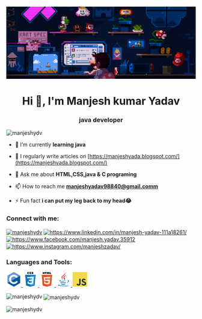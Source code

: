![logo](https://github.com/ManjeshYdv/manjeshYdv/blob/main/210012254-234538ff-d198-48aa-8964-37e6fd45d227.gif)
<h1 align="center">Hi 👋, I'm Manjesh kumar Yadav</h1>
<h3 align="center">java developer</h3>

<p align="left"> <img src="https://komarev.com/ghpvc/?username=manjeshydv&label=Profile%20views&color=0e75b6&style=flat" alt="manjeshydv" /> </p>

- 🌱 I’m currently **learning java**

- 📝 I regularly write articles on [https://manjeshyada.blogspot.com/](https://manjeshyada.blogspot.com/)

- 💬 Ask me about **HTML,CSS,java & C programing**

- 📫 How to reach me **manjeshyadav98840@gmail.comm**

- ⚡ Fun fact **i can put my leg back to my head😂**

<h3 align="left">Connect with me:</h3>
<p align="left">
<a href="https://twitter.com/manjeshydv" target="blank"><img align="center" src="https://raw.githubusercontent.com/rahuldkjain/github-profile-readme-generator/master/src/images/icons/Social/twitter.svg" alt="manjeshydv" height="30" width="40" /></a>
<a href="https://linkedin.com/in/https://www.linkedin.com/in/manjesh-yadav-111a18261/" target="blank"><img align="center" src="https://raw.githubusercontent.com/rahuldkjain/github-profile-readme-generator/master/src/images/icons/Social/linked-in-alt.svg" alt="https://www.linkedin.com/in/manjesh-yadav-111a18261/" height="30" width="40" /></a>
<a href="https://fb.com/https://www.facebook.com/manjesh.yadav.35912" target="blank"><img align="center" src="https://raw.githubusercontent.com/rahuldkjain/github-profile-readme-generator/master/src/images/icons/Social/facebook.svg" alt="https://www.facebook.com/manjesh.yadav.35912" height="30" width="40" /></a>
<a href="https://instagram.com/https://www.instagram.com/manjeshzadav/" target="blank"><img align="center" src="https://raw.githubusercontent.com/rahuldkjain/github-profile-readme-generator/master/src/images/icons/Social/instagram.svg" alt="https://www.instagram.com/manjeshzadav/" height="30" width="40" /></a>
</p>

<h3 align="left">Languages and Tools:</h3>
<p align="left"> <a href="https://www.cprogramming.com/" target="_blank" rel="noreferrer"> <img src="https://raw.githubusercontent.com/devicons/devicon/master/icons/c/c-original.svg" alt="c" width="40" height="40"/> </a> <a href="https://www.w3schools.com/css/" target="_blank" rel="noreferrer"> <img src="https://raw.githubusercontent.com/devicons/devicon/master/icons/css3/css3-original-wordmark.svg" alt="css3" width="40" height="40"/> </a> <a href="https://www.w3.org/html/" target="_blank" rel="noreferrer"> <img src="https://raw.githubusercontent.com/devicons/devicon/master/icons/html5/html5-original-wordmark.svg" alt="html5" width="40" height="40"/> </a> <a href="https://www.java.com" target="_blank" rel="noreferrer"> <img src="https://raw.githubusercontent.com/devicons/devicon/master/icons/java/java-original.svg" alt="java" width="40" height="40"/> </a> <a href="https://developer.mozilla.org/en-US/docs/Web/JavaScript" target="_blank" rel="noreferrer"> <img src="https://raw.githubusercontent.com/devicons/devicon/master/icons/javascript/javascript-original.svg" alt="javascript" width="40" height="40"/> </a> </p>

<p><img align="left" src="https://github-readme-stats.vercel.app/api/top-langs?username=manjeshydv&show_icons=true&locale=en&layout=compact" alt="manjeshydv" /></p>

<p>&nbsp;<img align="center" src="https://github-readme-stats.vercel.app/api?username=manjeshydv&show_icons=true&locale=en" alt="manjeshydv" /></p>

<p><img align="center" src="https://github-readme-streak-stats.herokuapp.com/?user=manjeshydv&" alt="manjeshydv" /></p>
